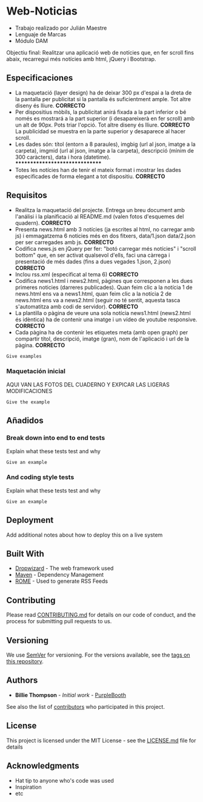 # Web-Noticias

* Trabajo realizado por Julián Maestre
* Lenguaje de Marcas
* Módulo DAM

Objectiu final: Realitzar una aplicació web de notícies que, en fer scroll fins abaix, recarregui més notícies amb html, jQuery i Bootstrap.

## Especificaciones

* La maquetació (layer design) ha de deixar 300 px d'espai a la dreta de la pantalla per publicitat si la pantalla és suficientment ample. Tot altre diseny és lliure. <b>CORRECTO</b>
* Per dispositius mòbils, la publicitat anirá fixada a la part inferior o bé només es mostrará a la part superior (i desapareixerà en fer scroll) amb un alt de 90px. Pots triar l'opció. Tot altre diseny és lliure. <b>CORRECTO</b> La publicidad se muestra en la parte superior y desaparece al hacer scroll.
* Les dades són: títol (entorn a 8 paraules), imgbig (url al json, imatge a la carpeta), imgmid (url al json, imatge a la carpeta), descripció (mínim de 300 caràcters), data i hora (datetime). <b>*****************************</b>
* Totes les notícies han de tenir el mateix format i mostrar les dades especificades de forma elegant a tot dispositiu. <b>CORRECTO</b>

## Requisitos

* Realitza la maquetació del projecte. Entrega un breu document amb l'análisi i la planificació al README.md (valen fotos d'esquemes del quadern). <b>CORRECTO</b>
* Presenta news.html amb 3 notícies (ja escrites al html, no carregar amb js) i emmagatzema 6 noticies més en dos fitxers, data/1.json data/2.json per ser carregades amb js. <b>CORRECTO</b>
* Codifica news.js en jQuery per fer: "botó carregar més notícies" i "scroll bottom" que, en ser activat qualsevol d'ells, faci una càrrega i presentació de més dades (fins a dues vegades 1.json, 2.json) <b>CORRECTO</b>
* Inclou rss.xml (especificat al tema 6) <b>CORRECTO</b>
* Codifica news1.html i news2.html, pàgines que corresponen a les dues primeres noticies (darreres publicades). Quan feim clic a la notícia 1 de news.html ens va a news1.html, quan feim clic a la notícia 2 de news.html ens va a news2.html (seguir no té sentit, aquesta tasca s'automatitza amb codi de servidor). <b>CORRECTO</b>
* La plantilla o pàgina de veure una sola notícia news1.html (news2.html és idèntica) ha de contenir una imatge i un vídeo de youtube responsive. <b>CORRECTO</b>
* Cada pàgina ha de contenir les etiquetes meta (amb open graph) per compartir títol, descripció, imatge (gran), nom de l'aplicació i url de la pàgina. <b>CORRECTO</b>

```
Give examples
```

### Maquetación inicial

AQUI VAN LAS FOTOS DEL CUADERNO Y EXPICAR LAS LIGERAS MODIFICACIONES

```
Give the example
```

## Añadidos



### Break down into end to end tests

Explain what these tests test and why

```
Give an example
```

### And coding style tests

Explain what these tests test and why

```
Give an example
```

## Deployment

Add additional notes about how to deploy this on a live system

## Built With

* [Dropwizard](http://www.dropwizard.io/1.0.2/docs/) - The web framework used
* [Maven](https://maven.apache.org/) - Dependency Management
* [ROME](https://rometools.github.io/rome/) - Used to generate RSS Feeds

## Contributing

Please read [CONTRIBUTING.md](https://gist.github.com/PurpleBooth/b24679402957c63ec426) for details on our code of conduct, and the process for submitting pull requests to us.

## Versioning

We use [SemVer](http://semver.org/) for versioning. For the versions available, see the [tags on this repository](https://github.com/your/project/tags). 

## Authors

* **Billie Thompson** - *Initial work* - [PurpleBooth](https://github.com/PurpleBooth)

See also the list of [contributors](https://github.com/your/project/contributors) who participated in this project.

## License

This project is licensed under the MIT License - see the [LICENSE.md](LICENSE.md) file for details

## Acknowledgments

* Hat tip to anyone who's code was used
* Inspiration
* etc
